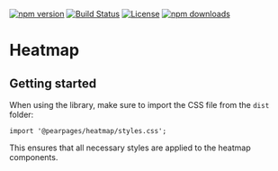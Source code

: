 [![npm version](https://img.shields.io/npm/v/@pearpages/heatmap.svg)](https://www.npmjs.com/package/@pearpages/heatmap)
[![Build Status](https://github.com/pearpages/heatmap/actions/workflows/publish.yml/badge.svg)](https://github.com/pearpages/heatmap/actions)
[![License](https://img.shields.io/github/license/pearpages/heatmap.svg)](LICENSE)
[![npm downloads](https://img.shields.io/npm/dm/@pearpages/heatmap.svg)](https://www.npmjs.com/package/@pearpages/heatmap)

# Heatmap

## Getting started

When using the library, make sure to import the CSS file from the `dist` folder:

```tsx
import '@pearpages/heatmap/styles.css';
```

This ensures that all necessary styles are applied to the heatmap components.
